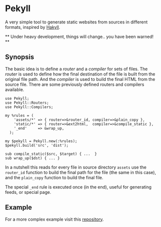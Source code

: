 
# Pekyll

A very simple tool to generate static websites from sources in different
formats, inspired by [Hakyll](http://jaspervdj.be/hakyll/).

** Under heavy development, things will change.. you have been warned! **

## Synopsis

The basic idea is to define a *router* and a *compiler* for sets of files.
The *router* is used to define how the final destination of the file is
built from the original file path. And the *compiler* is used to build the final
HTML from the source file. There are some previously defined routers and
compilers available.

```
use Pekyll;
use Pekyll::Routers;
use Pekyll::Compilers;

my %rules = (
    'assets/*' => { router=>&router_id, compiler=>&plain_copy },
    'static/*' => { router=>&ext2html,  compiler=>&compile_static },
    '_end'     => &wrap_up,
  );

my $pekyll = Pekyll.new(:%rules);
$pekyll.build('src', 'dist');

sub compile_static($src, $target) { ...  }
sub wrap_up($dst) { ... }
```

In a nutshell this reads for every file in source directory `assets` use
the `router_id` function to build the final path for the file (the same in
this case), and the `plain_copy` function to build the final file.

The special `_end` rule is executed once (in the end), useful for generating
feeds, or special page.

## Example

For a more complex example visit this [repository](http://github.com/APPP/perl.pt).


